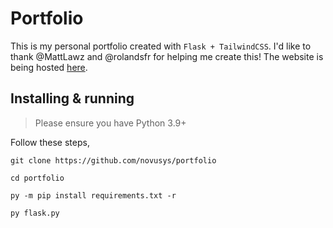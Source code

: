 # Portfolio

This is my personal portfolio created with `Flask + TailwindCSS`. I'd like to thank @MattLawz and @rolandsfr for helping
me create this! The website is being hosted [here](https://google.com/).

## Installing & running

> Please ensure you have Python 3.9+

Follow these steps,

```
git clone https://github.com/novusys/portfolio
```
```
cd portfolio
```
``` 
py -m pip install requirements.txt -r
```
```
py flask.py
```